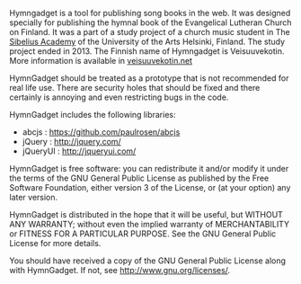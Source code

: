 Hymngadget is a tool for publishing song books in the web. It was designed specially for publishing the hymnal book of the Evangelical Lutheran Church on Finland. It was a part of a study project of a church music student in The [Sibelius Academy](https://www.uniarts.fi/en/units/sibelius-academy/) of the University of the Arts Helsinki, Finland. The study project ended in 2013. The Finnish name of Hymngadget is Veisuuvekotin. More information is available in [veisuuvekotin.net](https://veisuuvekotin.net)

HymnGadget should be treated as a prototype that is not recommended for real life use. There are security holes that should be fixed and there certainly is annoying and even restricting bugs in the code. 

HymnGadget includes the following libraries:

- abcjs : https://github.com/paulrosen/abcjs
- jQuery : http://jquery.com/
- jQueryUI : http://jqueryui.com/

HymnGadget is free software: you can redistribute it and/or modify it under the terms of the GNU General Public License as published by the Free Software Foundation, either version 3 of the License, or (at your option) any later version.

HymnGadget is distributed in the hope that it will be useful, but WITHOUT ANY WARRANTY; without even the implied warranty of MERCHANTABILITY or FITNESS FOR A PARTICULAR PURPOSE.  See the GNU General Public License for more details.

You should have received a copy of the GNU General Public License along with HymnGadget. If not, see <http://www.gnu.org/licenses/>.
